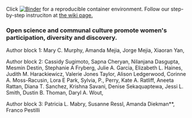 Click [![Binder](https://mybinder.org/badge_logo.svg)](https://mybinder.org/v2/gh/iuni-cadre/ReproducibilityDemo.git/840d9bf73dcd4f0020ad1e1ffd10ca1e510418e4?urlpath=lab) for a reproducible container environment. Follow our step-by-step instruciton at [the wiki page.](https://github.com/iuni-cadre/ReproducibilityDemo/wiki/A-demo-of-reproducibility)

### Open science and communal culture promote women's participation, diversity and discovery.

Author block 1:
Mary C. Murphy, Amanda Mejia, Jorge Mejia, Xiaoran Yan, 

Author block 2:
Cassidy Sugimoto, Sapna Cheryan, Nilanjana Dasgupta, Mesmin Destin, Stephanie A Fryberg, Julie A. Garcia, Elizabeth L. Haines, Judith M. Harackiewicz, Valerie Jones Taylor, Alison Ledgerwood, Corinne A. Moss-Racusin, Lora E Park, Sylvia, P., Perry, Kate A. Ratliff, Aneeta Rattan, Diana T. Sanchez, Krishna Savani, Denise Sekaquaptewa, Jessi L. Smith, Dustin B. Thoman, Daryl A. Wout,

Author block 3:
Patricia L. Mabry, Susanne Ressl, Amanda Diekman**, Franco Pestilli
